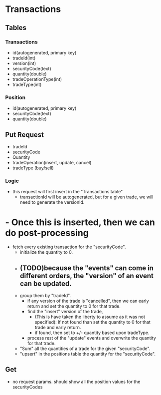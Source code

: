 # Transactions



## Tables

### Transactions
- id(autogenerated, primary key)
- tradeId(int)
- version(int)
- securityCode(text)
- quantity(double)
- tradeOperationType(int)
- tradeType(int)

### Position
- id(autogenerated, primary key)
- securityCode(text)
- quantity(double)


## Put Request
- tradeId
- securityCode
- Quantity
- tradeOperation(insert, update, cancel)
- tradeType (buy/sell)

### Logic
- this request will first insert in the "Transactions table"
    - transactionId will be autogenerated, but for a given trade, we will need to generate the versionId.
# - Once this is inserted, then we can do post-processing 
-  fetch every existing transaction for the "securityCode".  
    - initialize the quantity to 0.
    - (TODO)because the "events" can come in different orders, the "version" of an event can be updated.
        - 
    - group them by "tradeId".
        - if any version of the trade is "cancelled", then we can early return and set the quantity to 0 for that trade.
        - find the "insert" version of the trade, 
            - (This is have taken the liberty to assume as it was not specified): If not found than set the quantity to 0 for that trade and early return.
            - if found, then set to +/- quantity based upon tradeType.
        - process rest of the "update" events and overwrite the quantity for that trade.
    - "Sum" all the quantities of a trade for the given "securityCode".
    - "upsert" in the positions table the quantity for the "securityCode".
    
    


## Get
- no request params. should show all the position values for the securityCodes
